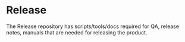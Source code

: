 # Release

The Release repository has scripts/tools/docs required for QA, release notes, manuals that are needed for releasing the product.

